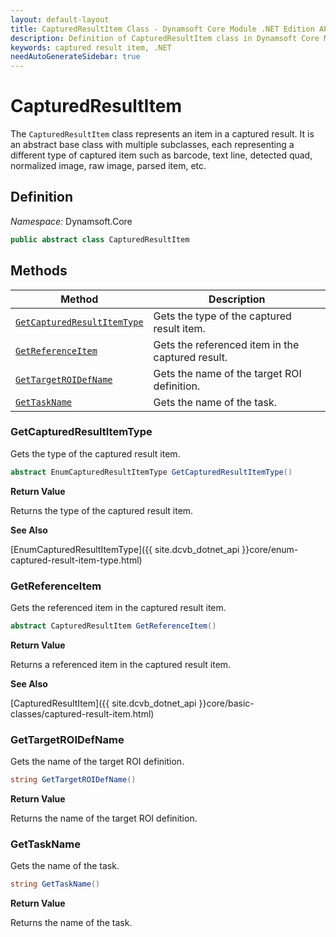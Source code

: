 ```yaml
---
layout: default-layout
title: CapturedResultItem Class - Dynamsoft Core Module .NET Edition API Reference
description: Definition of CapturedResultItem class in Dynamsoft Core Module .NET Edition.
keywords: captured result item, .NET
needAutoGenerateSidebar: true
---
```


# CapturedResultItem

The `CapturedResultItem` class represents an item in a captured result. It is an abstract base class with multiple subclasses, each representing a different type of captured item such as barcode, text line, detected quad, normalized image, raw image, parsed item, etc.

## Definition

*Namespace:* Dynamsoft.Core


```csharp
public abstract class CapturedResultItem 
```

## Methods

| Method                         | Description|
|--------------------------------|------------|
| [`GetCapturedResultItemType`](#getcapturedresultitemtype)              | Gets the type of the captured result item. |
| [`GetReferenceItem`](#getreferenceitem)    | Gets the referenced item in the captured result. |
| [`GetTargetROIDefName`](#gettargetroidefname) | Gets the name of the target ROI definition. |
| [`GetTaskName`](#gettaskname) | Gets the name of the task. |

### GetCapturedResultItemType

Gets the type of the captured result item.

```csharp
abstract EnumCapturedResultItemType GetCapturedResultItemType()
```

**Return Value**

Returns the type of the captured result item.

**See Also**

[EnumCapturedResultItemType]({{ site.dcvb_dotnet_api }}core/enum-captured-result-item-type.html)

### GetReferenceItem

Gets the referenced item in the captured result item.

```csharp
abstract CapturedResultItem GetReferenceItem()
```

**Return Value**

Returns a referenced item in the captured result item.

**See Also**

[CapturedResultItem]({{ site.dcvb_dotnet_api }}core/basic-classes/captured-result-item.html)

### GetTargetROIDefName

Gets the name of the target ROI definition.

```csharp
string GetTargetROIDefName()
```

**Return Value**

Returns the name of the target ROI definition.

### GetTaskName

Gets the name of the task.

```csharp
string GetTaskName()
```

**Return Value**

Returns the name of the task.
